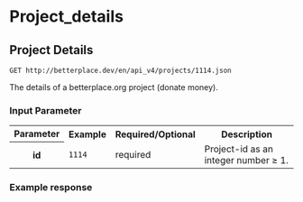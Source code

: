Project_details
===================================

Project Details
-------------------

```nginx
GET http://betterplace.dev/en/api_v4/projects/1114.json
```

The details of a betterplace.org project (donate money).


### Input Parameter

<table>
  <tr>
    <th>Parameter</th>
    <th>Example</th>
    <th>Required/Optional</th>
    <th>Description</th>
  </tr>
  <tr>
    <th>id</th>
    <td><code>1114</code></td>
    <td>required</td>
    <td>Project-id as an integer number ≥ 1.</td>
  </tr>
</table>

### Example response

```json

```

